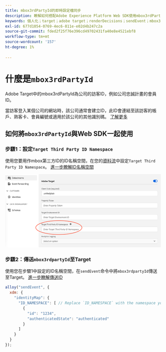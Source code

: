 ```yaml
---
title: mbox3rdPartyId的即時設定檔同步
description: 瞭解如何搭配Adobe Experience Platform Web SDK使用mbox3rdPartyId。
keywords: 個人化；target；adobe target；renderDecisions；sendEvent；mbox3rdPartyId；
exl-id: 677d1054-0769-4ec6-811e-e02d4b247c2a
source-git-commit: fded2f25f76e396cd49702431fa40e8e4521ebf8
workflow-type: tm+mt
source-wordcount: '157'
ht-degree: 1%

---
```


# 什麼是`mbox3rdPartyId`

Adobe Target中的mbox3rdPartyId為公司的訪客ID，例如公司忠誠計畫的會員ID。

當訪客登入某個公司的網站時，該公司通常會建立ID，此ID會連結至該訪客的帳戶、熟客卡、會員編號或適用於該公司的其他識別碼。 [了解更多](https://experienceleague.adobe.com/docs/target/using/audiences/visitor-profiles/3rd-party-id.html#)


## 如何將`mbox3rdPartyId`與Web SDK一起使用

### 步驟1：設定`Target Third Party ID Namespace`

使用您要用作mbox第三方ID的ID名稱空間，在您的[資料流](../../../datastreams/overview.md)中設定`Target Third Party ID Namespace`。
[進一步瞭解ID名稱空間](https://experienceleague.adobe.com/docs/experience-platform/identity/namespaces.html?lang=zh-Hant)

![Experience Platform UI顯示Target協力廠商ID名稱空間欄位。](assets/mbox3rdpartyid.png)

### 步驟2：傳送`mbox3rdpartyId`至Target

使用您在步驟1中設定的ID名稱空間，在`sendEvent`命令中將`mbox3rdpartyId`傳送至Target。
[進一步瞭解傳送ID](../../identity/overview.md#syncing-identities)

```javascript
alloy("sendEvent", {
  xdm: {
    "identityMap": {
      "ID_NAMESPACE": [ // Replace `ID_NAMESPACE` with the namespace you have configured in Step 1.
        {
          "id": "1234",
          "authenticatedState": "authenticated"
        }
      ]
    }
  }
});
```
